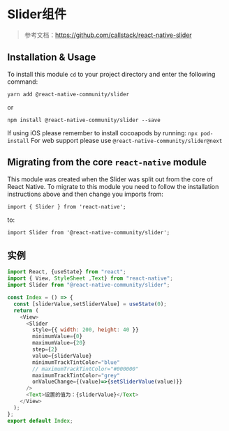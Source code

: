 # Slider组件

> 参考文档：https://github.com/callstack/react-native-slider

## Installation & Usage

To install this module `cd` to your project directory and enter the following command:

```
yarn add @react-native-community/slider
```

or

```
npm install @react-native-community/slider --save
```

If using iOS please remember to install cocoapods by running: `npx pod-install` 
For web support please use `@react-native-community/slider@next`

## **Migrating from the core `react-native` module**

This module was created when the Slider was split out from the core of React Native. 
To migrate to this module you need to follow the installation instructions above and then change you imports from:

```
import { Slider } from 'react-native';
```

to:

```
import Slider from '@react-native-community/slider';
```

## 实例

```javascript
import React, {useState} from "react";
import { View, StyleSheet ,Text} from "react-native";
import Slider from "@react-native-community/slider";

const Index = () => {
  const [sliderValue,setSliderValue] = useState(0);
  return (
    <View>
      <Slider
        style={{ width: 200, height: 40 }}
        minimumValue={0}
        maximumValue={20}
        step={2}
        value={sliderValue}
        minimumTrackTintColor="blue"
        // maximumTrackTintColor="#000000"
        maximumTrackTintColor="grey"
        onValueChange={(value)=>{setSliderValue(value)}}
      />
      <Text>设置的值为：{sliderValue}</Text>
    </View>
  );
};
export default Index;
```


